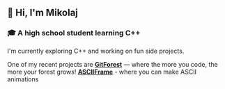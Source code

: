 ## 👋 Hi, I'm Mikolaj

### 🎓 A high school student learning C++

I'm currently exploring C++ and working on fun side projects.

One of my recent projects are **[GitForest](https://github.com/tmikolaj/GitForest)** — where the more you code, the more your forest grows!
**[ASCIIFrame](https://github.com/tmikolaj/ASCIIFrame)** - where you can make ASCII animations